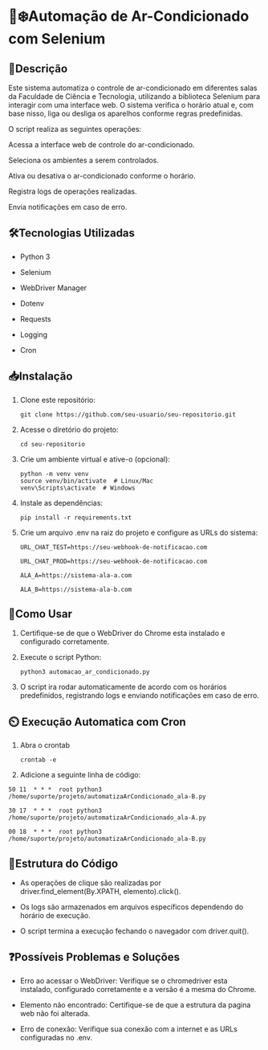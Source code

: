 # 🏫❄️Automação de Ar-Condicionado com Selenium

## 📌Descrição

Este sistema automatiza o controle de ar-condicionado em diferentes salas da Faculdade de Ciência e Tecnologia, utilizando a biblioteca Selenium para interagir com uma interface web. O sistema verifica o horário atual e, com base nisso, liga ou desliga os aparelhos conforme regras predefinidas.

O script realiza as seguintes operações:

Acessa a interface web de controle do ar-condicionado.

Seleciona os ambientes a serem controlados.

Ativa ou desativa o ar-condicionado conforme o horário.

Registra logs de operações realizadas.

Envia notificações em caso de erro.

## 🛠️Tecnologias Utilizadas

- Python 3

- Selenium

- WebDriver Manager

- Dotenv

- Requests

- Logging

- Cron

## 📥Instalação

1. Clone este repositório:
   
   `git clone https://github.com/seu-usuario/seu-repositorio.git`

2. Acesse o diretório do projeto:
   
   `cd seu-repositorio`

4. Crie um ambiente virtual e ative-o (opcional):
   
   ```
   python -m venv venv
   source venv/bin/activate  # Linux/Mac
   venv\Scripts\activate  # Windows
   ```


4. Instale as dependências:
   
   `pip install -r requirements.txt`

5. Crie um arquivo .env na raiz do projeto e configure as URLs do sistema:
   
   ```
   URL_CHAT_TEST=https://seu-webhook-de-notificacao.com
   
   URL_CHAT_PROD=https://seu-webhook-de-notificacao.com
   
   ALA_A=https://sistema-ala-a.com
   
   ALA_B=https://sistema-ala-b.com
   ```

## 🚀Como Usar

1. Certifique-se de que o WebDriver do Chrome esta instalado e configurado corretamente.

2. Execute o script Python:
   
   `python3 automacao_ar_condicionado.py`

3. O script ira rodar automaticamente de acordo com os horários predefinidos, registrando logs e enviando notificações em caso de erro.

## ⏲️ Execução Automatica com Cron

1. Abra o crontab
   
   `crontab -e`
   
2.  Adicione a seguinte linha de código:
   
   ```
   50 11  * * *  root python3 /home/suporte/projeto/automatizaArCondicionado_ala-B.py
   
   30 17  * * *  root python3 /home/suporte/projeto/automatizaArCondicionado_ala-A.py
   
   00 18  * * *  root python3 /home/suporte/projeto/automatizaArCondicionado_ala-B.py
```
   

## 📂Estrutura do Código

- As operações de clique são realizadas por driver.find_element(By.XPATH, elemento).click().

- Os logs são armazenados em arquivos específicos dependendo do horário de execução.

- O script termina a execução fechando o navegador com driver.quit().

## ❓Possíveis Problemas e Soluções

- Erro ao acessar o WebDriver: Verifique se o chromedriver esta instalado, configurado corretamente e a versão é a mesma do Chrome.

- Elemento não encontrado: Certifique-se de que a estrutura da pagina web não foi alterada.

- Erro de conexão: Verifique sua conexão com a internet e as URLs configuradas no .env.
